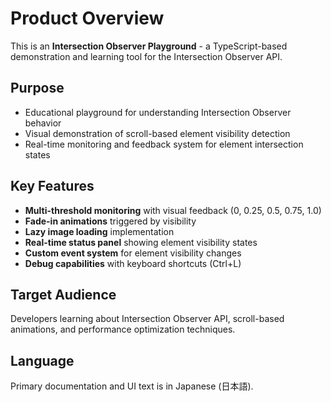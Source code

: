 # Product Overview

This is an **Intersection Observer Playground** - a TypeScript-based demonstration and learning tool for the Intersection Observer API.

## Purpose
- Educational playground for understanding Intersection Observer behavior
- Visual demonstration of scroll-based element visibility detection
- Real-time monitoring and feedback system for element intersection states

## Key Features
- **Multi-threshold monitoring** with visual feedback (0, 0.25, 0.5, 0.75, 1.0)
- **Fade-in animations** triggered by visibility
- **Lazy image loading** implementation
- **Real-time status panel** showing element visibility states
- **Custom event system** for element visibility changes
- **Debug capabilities** with keyboard shortcuts (Ctrl+L)

## Target Audience
Developers learning about Intersection Observer API, scroll-based animations, and performance optimization techniques.

## Language
Primary documentation and UI text is in Japanese (日本語).